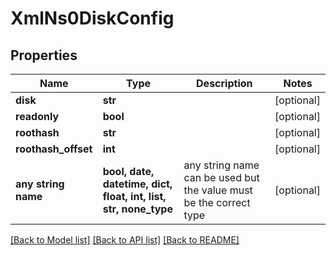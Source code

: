 # XmlNs0DiskConfig


## Properties
Name | Type | Description | Notes
------------ | ------------- | ------------- | -------------
**disk** | **str** |  | [optional] 
**readonly** | **bool** |  | [optional] 
**roothash** | **str** |  | [optional] 
**roothash_offset** | **int** |  | [optional] 
**any string name** | **bool, date, datetime, dict, float, int, list, str, none_type** | any string name can be used but the value must be the correct type | [optional]

[[Back to Model list]](../README.md#documentation-for-models) [[Back to API list]](../README.md#documentation-for-api-endpoints) [[Back to README]](../README.md)


